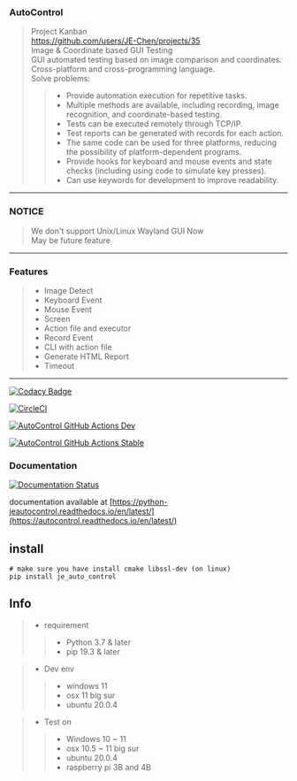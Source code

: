 ### AutoControl
> Project Kanban \
> https://github.com/users/JE-Chen/projects/35 \
> Image & Coordinate based GUI Testing \
> GUI automated testing based on image comparison and coordinates. \
> Cross-platform and cross-programming language.\
> Solve problems:
>> * Provide automation execution for repetitive tasks.
>> * Multiple methods are available, including recording, image recognition, and coordinate-based testing.
>> * Tests can be executed remotely through TCP/IP.
>> * Test reports can be generated with records for each action.
>> * The same code can be used for three platforms, reducing the possibility of platform-dependent programs.
>> * Provide hooks for keyboard and mouse events and state checks (including using code to simulate key presses).
>> * Can use keywords for development to improve readability.
---

### NOTICE
> We don't support Unix/Linux Wayland GUI Now \
> May be future feature
---
### Features

>* Image Detect
>* Keyboard Event
>* Mouse Event
>* Screen
>* Action file and executor
>* Record Event
>* CLI with action file
>* Generate HTML Report
>* Timeout

---

[![Codacy Badge](https://app.codacy.com/project/badge/Grade/db0f6e626a614f67bf2b6b1f54325a24)](https://www.codacy.com/gh/JE-Chen/AutoControl/dashboard?utm_source=github.com&amp;utm_medium=referral&amp;utm_content=JE-Chen/AutoControl&amp;utm_campaign=Badge_Grade)

[![CircleCI](https://dl.circleci.com/status-badge/img/gh/Integrated-Testing-Environment/AutoControl/tree/main.svg?style=svg)](https://dl.circleci.com/status-badge/redirect/gh/Integrated-Testing-Environment/AutoControl/tree/main)

[![AutoControl GitHub Actions Dev](https://github.com/JE-Chen/AutoControl/actions/workflows/auto-control-github-actions_dev.yml/badge.svg)](https://github.com/JE-Chen/AutoControl/actions/workflows/auto-control-github-actions_dev.yml)

[![AutoControl GitHub Actions Stable](https://github.com/JE-Chen/AutoControl/actions/workflows/auto-control-github-actions_stable.yml/badge.svg)](https://github.com/JE-Chen/AutoControl/actions/workflows/auto-control-github-actions_stable.yml)

### Documentation

[![Documentation Status](https://readthedocs.org/projects/autocontrol/badge/?version=latest)](https://autocontrol.readthedocs.io/en/latest/?badge=latest)

documentation available
at [https://python-jeautocontrol.readthedocs.io/en/latest/](https://autocontrol.readthedocs.io/en/latest/)

## install

```
# make sure you have install cmake libssl-dev (on linux)
pip install je_auto_control
```

## Info

>* requirement
>>    * Python 3.7 & later
>>    * pip 19.3 & later


>* Dev env
>>    * windows 11
 >>   * osx 11 big sur
 >>   * ubuntu 20.0.4


>* Test on
>>    * Windows 10 ~ 11
>>    * osx 10.5 ~ 11 big sur
>>    * ubuntu 20.0.4
>>    * raspberry pi 3B and 4B
